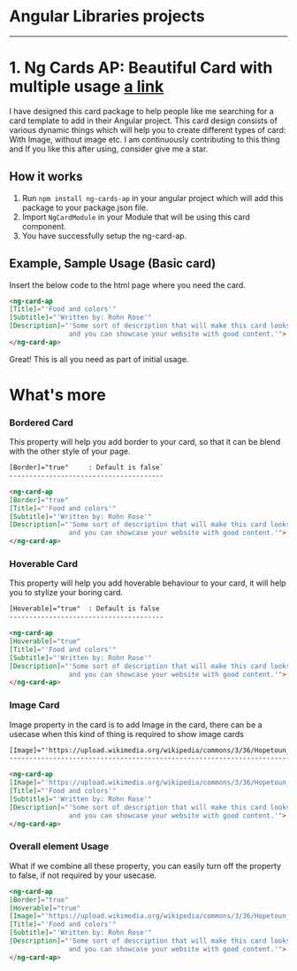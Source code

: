 # Angular Libraries projects
------------------------------------

# 1.  Ng Cards AP: Beautiful Card with multiple usage [a link](https://github.com/Ananta580/npm-libraries/tree/master/projects/ng-card)

I have designed this card package to help people like me searching for a card template to add in their Angular project. This card design consists of various dynamic things which will help you to create different types of card: With Image, without image etc. I am continuously contributing to this thing and If you like this after using, consider give me a star.

## How it works

1. Run `npm install ng-cards-ap` in your angular project which will add this package to your package.json file.
2. Import `NgCardModule` in your Module that will be using this card component.
3. You have successfully setup the ng-card-ap.

## Example, Sample Usage (Basic card)

Insert the below code to the html page where you need the card.

```html
<ng-card-ap 
[Title]="'Food and colors'"
[Subtitle]="'Written by: Rohn Rose'" 
[Description]="'Some sort of description that will make this card looks better
               and you can showcase your website with good content.'">
</ng-card-ap>
```
Great! This is all you need as part of initial usage.



# What's more

### Bordered Card
This property will help you add border to your card, so that it can be blend with the other style of your page.

```html
[Border]="true"     : Default is false`
---------------------------------------

<ng-card-ap
[Border]="true"
[Title]="'Food and colors'"
[Subtitle]="'Written by: Rohn Rose'" 
[Description]="'Some sort of description that will make this card looks better
               and you can showcase your website with good content.'">
</ng-card-ap>
```

### Hoverable Card
This property will help you add hoverable behaviour to your card, it will help you to stylize your boring card.

```html
[Hoverable]="true"  : Default is false
---------------------------------------

<ng-card-ap
[Hoverable]="true"
[Title]="'Food and colors'"
[Subtitle]="'Written by: Rohn Rose'" 
[Description]="'Some sort of description that will make this card looks better
               and you can showcase your website with good content.'">
</ng-card-ap>
```

### Image Card
Image property in the card is to add Image in the card, there can be a usecase when this kind of thing is required to show image cards

```html
[Image]="'https://upload.wikimedia.org/wikipedia/commons/3/36/Hopetoun_falls.jpg'"
----------------------------------------------------------------------------------

<ng-card-ap
[Image]="'https://upload.wikimedia.org/wikipedia/commons/3/36/Hopetoun_falls.jpg'"
[Title]="'Food and colors'"
[Subtitle]="'Written by: Rohn Rose'" 
[Description]="'Some sort of description that will make this card looks better
               and you can showcase your website with good content.'">
</ng-card-ap>
```

### Overall element Usage
What if we combine all these property, you can easily turn off the property to false, if not required by your usecase.

```html
<ng-card-ap
[Border]="true"
[Hoverable]="true"
[Image]="'https://upload.wikimedia.org/wikipedia/commons/3/36/Hopetoun_falls.jpg'"
[Title]="'Food and colors'"
[Subtitle]="'Written by: Rohn Rose'" 
[Description]="'Some sort of description that will make this card looks better
               and you can showcase your website with good content.'">
</ng-card-ap>
```

